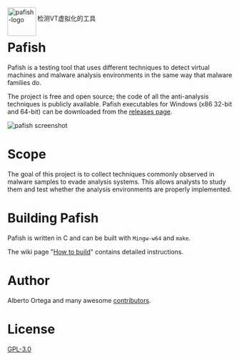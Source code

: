 

<img alt="pafish-logo" src="pafish/pafish.ico" align="left" width="64px">

检测VT虚拟化的工具
# Pafish

Pafish is a testing tool that uses different techniques to detect virtual machines and malware analysis environments in the same way that malware families do.

The project is free and open source; the code of all the anti-analysis techniques is publicly available. Pafish executables for Windows (x86 32-bit and 64-bit) can be downloaded from the [releases page](https://github.com/a0rtega/pafish/releases).

![pafish screenshot](https://github.com/a0rtega/pafish/raw/dev/screenshots/v06/pafish_native_win10.png)

# Scope

The goal of this project is to collect techniques commonly observed in malware samples to evade analysis systems. This allows analysts to study them and test whether the analysis environments are properly implemented.

# Building Pafish

Pafish is written in C and can be built with `Mingw-w64` and `make`.

The wiki page "[How to build](https://github.com/a0rtega/pafish/wiki/How-to-build)" contains detailed instructions.

# Author

Alberto Ortega and many awesome [contributors](https://github.com/a0rtega/pafish/graphs/contributors).

# License

[GPL-3.0](LICENSE.txt)

